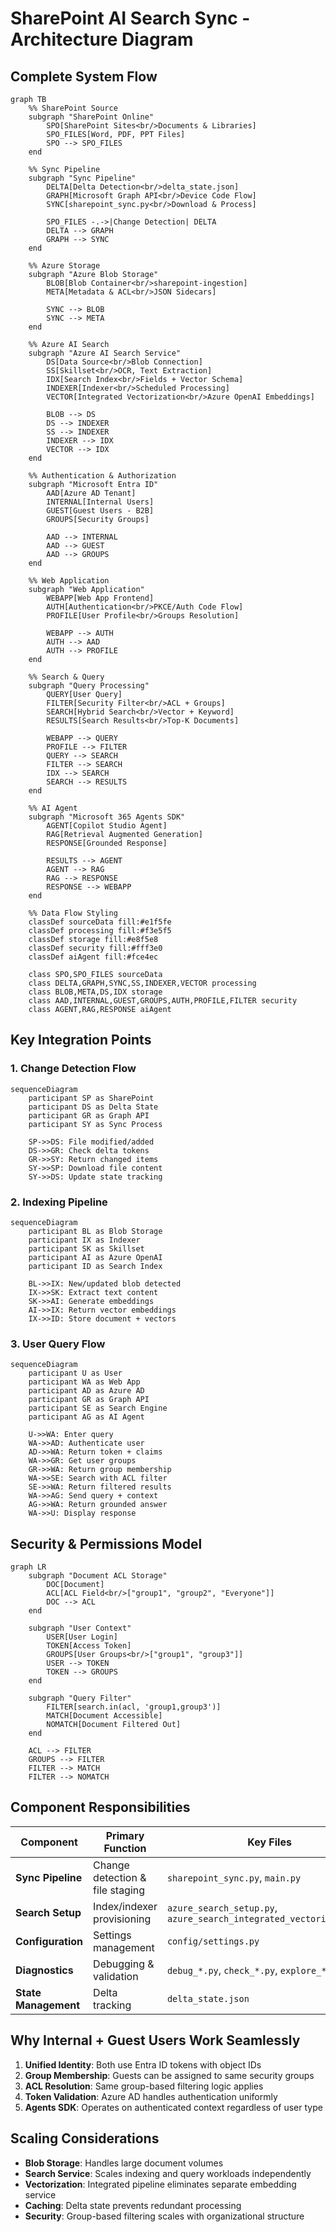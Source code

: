 # SharePoint AI Search Sync - Architecture Diagram

## Complete System Flow

```mermaid
graph TB
    %% SharePoint Source
    subgraph "SharePoint Online"
        SPO[SharePoint Sites<br/>Documents & Libraries]
        SPO_FILES[Word, PDF, PPT Files]
        SPO --> SPO_FILES
    end

    %% Sync Pipeline
    subgraph "Sync Pipeline"
        DELTA[Delta Detection<br/>delta_state.json]
        GRAPH[Microsoft Graph API<br/>Device Code Flow]
        SYNC[sharepoint_sync.py<br/>Download & Process]
        
        SPO_FILES -.->|Change Detection| DELTA
        DELTA --> GRAPH
        GRAPH --> SYNC
    end

    %% Azure Storage
    subgraph "Azure Blob Storage"
        BLOB[Blob Container<br/>sharepoint-ingestion]
        META[Metadata & ACL<br/>JSON Sidecars]
        
        SYNC --> BLOB
        SYNC --> META
    end

    %% Azure AI Search
    subgraph "Azure AI Search Service"
        DS[Data Source<br/>Blob Connection]
        SS[Skillset<br/>OCR, Text Extraction]
        IDX[Search Index<br/>Fields + Vector Schema]
        INDEXER[Indexer<br/>Scheduled Processing]
        VECTOR[Integrated Vectorization<br/>Azure OpenAI Embeddings]
        
        BLOB --> DS
        DS --> INDEXER
        SS --> INDEXER
        INDEXER --> IDX
        VECTOR --> IDX
    end

    %% Authentication & Authorization
    subgraph "Microsoft Entra ID"
        AAD[Azure AD Tenant]
        INTERNAL[Internal Users]
        GUEST[Guest Users - B2B]
        GROUPS[Security Groups]
        
        AAD --> INTERNAL
        AAD --> GUEST
        AAD --> GROUPS
    end

    %% Web Application
    subgraph "Web Application"
        WEBAPP[Web App Frontend]
        AUTH[Authentication<br/>PKCE/Auth Code Flow]
        PROFILE[User Profile<br/>Groups Resolution]
        
        WEBAPP --> AUTH
        AUTH --> AAD
        AUTH --> PROFILE
    end

    %% Search & Query
    subgraph "Query Processing"
        QUERY[User Query]
        FILTER[Security Filter<br/>ACL + Groups]
        SEARCH[Hybrid Search<br/>Vector + Keyword]
        RESULTS[Search Results<br/>Top-K Documents]
        
        WEBAPP --> QUERY
        PROFILE --> FILTER
        QUERY --> SEARCH
        FILTER --> SEARCH
        IDX --> SEARCH
        SEARCH --> RESULTS
    end

    %% AI Agent
    subgraph "Microsoft 365 Agents SDK"
        AGENT[Copilot Studio Agent]
        RAG[Retrieval Augmented Generation]
        RESPONSE[Grounded Response]
        
        RESULTS --> AGENT
        AGENT --> RAG
        RAG --> RESPONSE
        RESPONSE --> WEBAPP
    end

    %% Data Flow Styling
    classDef sourceData fill:#e1f5fe
    classDef processing fill:#f3e5f5
    classDef storage fill:#e8f5e8
    classDef security fill:#fff3e0
    classDef aiAgent fill:#fce4ec

    class SPO,SPO_FILES sourceData
    class DELTA,GRAPH,SYNC,SS,INDEXER,VECTOR processing
    class BLOB,META,DS,IDX storage
    class AAD,INTERNAL,GUEST,GROUPS,AUTH,PROFILE,FILTER security
    class AGENT,RAG,RESPONSE aiAgent
```

## Key Integration Points

### 1. **Change Detection Flow**
```mermaid
sequenceDiagram
    participant SP as SharePoint
    participant DS as Delta State
    participant GR as Graph API
    participant SY as Sync Process
    
    SP->>DS: File modified/added
    DS->>GR: Check delta tokens
    GR->>SY: Return changed items
    SY->>SP: Download file content
    SY->>DS: Update state tracking
```

### 2. **Indexing Pipeline**
```mermaid
sequenceDiagram
    participant BL as Blob Storage
    participant IX as Indexer
    participant SK as Skillset
    participant AI as Azure OpenAI
    participant ID as Search Index
    
    BL->>IX: New/updated blob detected
    IX->>SK: Extract text content
    SK->>AI: Generate embeddings
    AI->>IX: Return vector embeddings
    IX->>ID: Store document + vectors
```

### 3. **User Query Flow**
```mermaid
sequenceDiagram
    participant U as User
    participant WA as Web App
    participant AD as Azure AD
    participant GR as Graph API
    participant SE as Search Engine
    participant AG as AI Agent
    
    U->>WA: Enter query
    WA->>AD: Authenticate user
    AD->>WA: Return token + claims
    WA->>GR: Get user groups
    GR->>WA: Return group membership
    WA->>SE: Search with ACL filter
    SE->>WA: Return filtered results
    WA->>AG: Send query + context
    AG->>WA: Return grounded answer
    WA->>U: Display response
```

## Security & Permissions Model

```mermaid
graph LR
    subgraph "Document ACL Storage"
        DOC[Document]
        ACL[ACL Field<br/>["group1", "group2", "Everyone"]]
        DOC --> ACL
    end
    
    subgraph "User Context"
        USER[User Login]
        TOKEN[Access Token]
        GROUPS[User Groups<br/>["group1", "group3"]]
        USER --> TOKEN
        TOKEN --> GROUPS
    end
    
    subgraph "Query Filter"
        FILTER[search.in(acl, 'group1,group3')]
        MATCH[Document Accessible]
        NOMATCH[Document Filtered Out]
    end
    
    ACL --> FILTER
    GROUPS --> FILTER
    FILTER --> MATCH
    FILTER --> NOMATCH
```

## Component Responsibilities

| Component | Primary Function | Key Files |
|-----------|------------------|-----------|
| **Sync Pipeline** | Change detection & file staging | `sharepoint_sync.py`, `main.py` |
| **Search Setup** | Index/indexer provisioning | `azure_search_setup.py`, `azure_search_integrated_vectorization.py` |
| **Configuration** | Settings management | `config/settings.py` |
| **Diagnostics** | Debugging & validation | `debug_*.py`, `check_*.py`, `explore_*.py` |
| **State Management** | Delta tracking | `delta_state.json` |

## Why Internal + Guest Users Work Seamlessly

1. **Unified Identity**: Both use Entra ID tokens with object IDs
2. **Group Membership**: Guests can be assigned to same security groups
3. **ACL Resolution**: Same group-based filtering logic applies
4. **Token Validation**: Azure AD handles authentication uniformly
5. **Agents SDK**: Operates on authenticated context regardless of user type

## Scaling Considerations

- **Blob Storage**: Handles large document volumes
- **Search Service**: Scales indexing and query workloads independently  
- **Vectorization**: Integrated pipeline eliminates separate embedding service
- **Caching**: Delta state prevents redundant processing
- **Security**: Group-based filtering scales with organizational structure